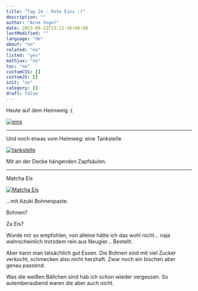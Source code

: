 ```yaml
---
title: "Tag 24 - Rote Eins :("
description: ""
author: "Arne Vogel"
date: 2023-08-23T23:12:45+09:00
lastModified: ""
language: "de"
about: "no"
related: "no"
listed: "yes"
mathjax: "no"
toc: "no"
customCSS: []
customJS: []
init: "no"
category: []
draft: false
---
```


Heute auf dem Heimweig :(

[![eins](eins-small.jpg)](eins.jpg)

---

Und noch etwas vom Heimweg: eine Tankstelle

[![tankstelle](tankstelle-small.jpg)](tankstelle.jpg)

Mit an der Decke hängenden Zapfsäulen.

---

Matcha Eis

[![Matcha Eis](eis-small.jpg)](eis.jpg)

…mit Azuki Bohnenpaste.

Bohnen?

Zu Eis?

Wurde mir so empfohlen, von alleine hätte ich das wohl nicht… naja wahrscheinlich trotzdem rein aus Neugier… Bestellt.

Aber kann man tatsächlich gut Essen.
Die Bohnen sind mit viel Zucker verkocht, schmecken also nicht herzhaft.
Zwar noch ein bischen aber genau passend.

Was die weißen Bällchen sind hab ich schon wieder vergessen. 
So autemberaubend waren die aber auch nicht.
